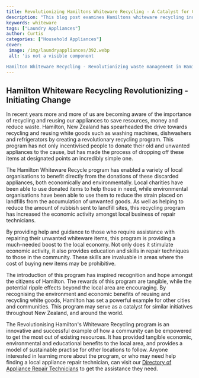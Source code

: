 ```yaml
---
title: Revolutionizing Hamiltons Whiteware Recycling - A Catalyst for Change
description: "This blog post examines Hamiltons whiteware recycling industry and its potential to revolutionize the way our island collects and composts its whiteware Learn how to reduce waste and make a difference in our community"
keywords: whiteware
tags: ["Laundry Appliances"]
author: Curtis
categories: ["Household Appliances"]
cover: 
 image: /img/laundryappliances/392.webp
 alt: 'is not a visible component

Hamilton Whiteware Recycling - Revolutionizing waste management in Hamilton paving the way for a sustainable environment'
---
```

## Hamilton Whiteware Recycling Revolutionizing - Initiating Change

In recent years more and more of us are becoming aware of the importance of recycling and reusing our appliances to save resources, money and reduce waste. Hamilton, New Zealand has spearheaded the drive towards recycling and reusing white goods such as washing machines, dishwashers and refrigerators by creating a revolutionary recycling program. This program has not only incentivised people to donate their old and unwanted appliances to the cause, but has made the process of dropping off these items at designated points an incredibly simple one.

The Hamilton Whiteware Recycle program has enabled a variety of local organisations to benefit directly from the donations of these discarded appliances, both economically and environmentally. Local charities have been able to use donated items to help those in need, while environmental organisations have been able to use them to reduce the strain placed on landfills from the accumulation of unwanted goods. As well as helping to reduce the amount of rubbish sent to landfill sites, this recycling program has increased the economic activity amongst local business of repair technicians.

By providing help and guidance to those who require assistance with repairing their unwanted whiteware items, this program is providing a much-needed boost to the local economy. Not only does it stimulate economic activity, it also provides education and skills in repair techniques to those in the community. These skills are invaluable in areas where the cost of buying new items may be prohibitive.

The introduction of this program has inspired recognition and hope amongst the citizens of Hamilton. The rewards of this program are tangible, while the potential ripple effects beyond the local area are encouraging. By recognising the environment and economic benefits of reusing and recycling white goods, Hamilton has set a powerful example for other cities and communities. This program may serve as a catalyst for similar initiatives throughout New Zealand, and around the world.

The Revolutionising Hamilton's Whiteware Recycling program is an innovative and successful example of how a community can be empowered to get the most out of existing resources. It has provided tangible economic, environmental and educational benefits to the local area, and provides a model of sustainable practise for other locations to follow. Anyone interested in learning more about the program, or who may need help finding a local appliance repair technician, can visit our [Directory of Appliance Repair Technicians](./pages/appliance-repair-technicians) to get the assistance they need.
